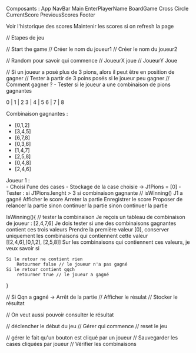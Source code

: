 Composants : 
App
    NavBar
    Main
        EnterPlayerName
        BoardGame
            Cross
            Circle
        CurrentScore
        PreviousScores
    Footer


Voir l'historique des scores
Maintenir les scores si on refresh la page


// Etapes de jeu 

// Start the game 
// Créer le nom du joueur1
// Créer le nom du joueur2

// Random pour savoir qui commence
// JoueurX joue
// JoueurY Joue

// Si un joueur a posé plus de 3 pions, alors il peut être en position de gagner
// Tester à partir de 3 poins posés si le joueur peu gagner 
// Comment gagner ? 
    - Tester si le joueur a une combinaison de pions gagnantes

0 | 1 | 2 
3 | 4 | 5 
6 | 7 | 8

Combinaison gagnantes : 
 - [0,1,2]
 - [3,4,5]
 - [6,7,8]
 - [0,3,6]
 - [1,4,7]
 - [2,5,8]
 - [0,4,8]
 - [2,4,6]

Joueur 1 :  
    - Choisi l'une des cases
    - Stockage de la case choisie -> J1Pions = [0]
    - Tester : 
        si J1Pions.lenght > 3
            si combinaison gagnante // isWinning()
                J1 a gagné
                Afficher le score
                Arreter la partie 
                Enregistrer le score
                Proposer de relancer la partie
            sinon 
                continuer la partie
        sinon
            continuer la partie


IsWinning(){ // tester la combinaison
    Je reçois un tableau de combinaison de joueur : [2,4,7,6]
    Je dois tester si une des combinaisons gagnantes contient ces trois valeurs
        Prendre la première valeur [0], conserver uniquement les combinaisons qui contiennent cette valeur  
            [[2,4,6],[0,1,2], [2,5,8]]
            Sur les combinaisons qui contiennent ces valeurs, je veux savoir si 

    Si le retour ne contient rien 
        Retourner false // le joueur n'a pas gagné
    Si le retour contient qqch
        retourner true // le joueur a gagné
}

// Si Qqn a gagné -> Arrêt de la partie
// Afficher le résulat
// Stocker le résultat 

// On veut aussi pouvoir consulter le résultat


// déclencher le début du jeu
// Gérer qui commence
// reset le jeu


// gérer le fait qu'un bouton est cliqué par un joueur
// Sauvegarder les cases cliquées par joueur
// Vérifier les combinaisons